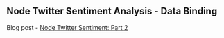 ## Node Twitter Sentiment Analysis - Data Binding

Blog post - [Node Twitter Sentiment: Part 2](http://mherman.org/blog/2014/02/19/node-twitter-sentiment/#.UyiDUa1dVSQ)
